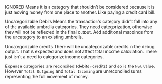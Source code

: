 IGNORED 
Means it is a category that shouldn't be considered because it is just moving money from one place to another. Like paying a credit card bill. 

Uncategorizable Debits 
Means the transaction's category didn't fall into any of the available umbrella categories. They need categorization, otherwise they will not be reflected in the final output. Add additional mappings from the uncategory to an existing umbrella. 

Uncategorizable credits
There will be uncategorizable credits in the debug output. That is expected and does not affect total income calculation. There just isn't a need to categorize income categories.

Expense categories are reconciled (debits+credits) and so is the `Net` value. However `Total Outgoing` and `Total Incoming` are unreconciled sums representing the full movement of money. 
